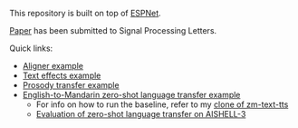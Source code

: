 This repository is built on top of [ESPNet](https://github.com/espnet/espnet).

[Paper](prosody/paper/Subphoneme_Level_PRESENT__PRosody_Editing_without_Style_Embeddings_or_New_Training.pdf) has been submitted to Signal Processing Letters.

Quick links:
- [Aligner example](prosody/aligner.ipynb)
- [Text effects example](prosody/text_effects.ipynb)
- [Prosody transfer example](prosody/prosody.ipynb)
- [English-to-Mandarin zero-shot language transfer example](prosody/mandarin.ipynb)
  - For info on how to run the baseline, refer to my [clone of zm-text-tts](https://github.com/iamanigeeit/zm-text-tts)
  - [Evaluation of zero-shot language transfer on AISHELL-3](prosody/eval_cer.ipynb) 

